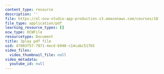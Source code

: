 ```yaml
---
content_type: resource
description: ''
file: https://ol-ocw-studio-app-production.s3.amazonaws.com/courses/18-03sc-differential-equations-fall-2011/47803f5778714ecdb940c14cabc517b5_vP-oRQqmeg4.pdf
file_type: application/pdf
learning_resource_types: []
ocw_type: OCWFile
resourcetype: Document
title: 3play pdf file
uid: 47803f57-7871-4ecd-b940-c14cabc517b5
video_files:
  video_thumbnail_file: null
video_metadata:
  youtube_id: null
---
```

